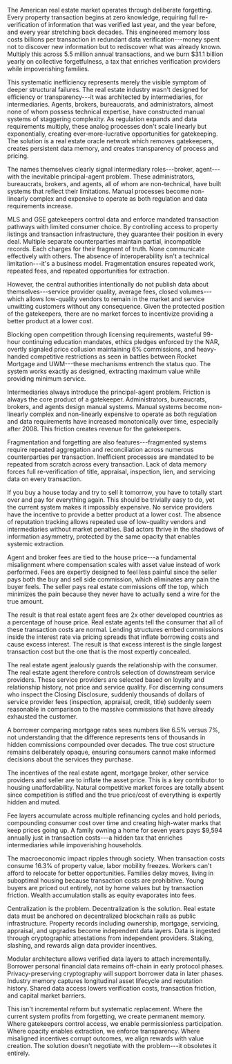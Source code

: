 
The American real estate market operates through deliberate forgetting. Every property transaction begins at zero knowledge, requiring full re-verification of information that was verified last year, and the year before, and every year stretching back decades. This engineered memory loss costs billions per transaction in redundant data verification---money spent not to discover new information but to rediscover what was already known. Multiply this across 5.5 million annual transactions, and we burn \$31.1 billion yearly on collective forgetfulness, a tax that enriches verification providers while impoverishing families.

This systematic inefficiency represents merely the visible symptom of deeper structural failures. The real estate industry wasn't designed for efficiency or transparency---it was architected by intermediaries, for intermediaries. Agents, brokers, bureaucrats, and administrators, almost none of whom possess technical expertise, have constructed manual systems of staggering complexity. As regulation expands and data requirements multiply, these analog processes don't scale linearly but exponentially, creating ever-more-lucrative opportunities for gatekeeping. The solution is a real estate oracle network which removes gatekeepers, creates persistent data memory, and creates transparency of process and pricing.


The names themselves clearly signal intermediary roles---broker, agent---with the inevitable principal-agent problem. These administrators, bureaucrats, brokers, and agents, all of whom are non-technical, have built systems that reflect their limitations. Manual processes become non-linearly complex and expensive to operate as both regulation and data requirements increase.

MLS and GSE gatekeepers control data and enforce mandated transaction pathways with limited consumer choice. By controlling access to property listings and transaction infrastructure, they guarantee their position in every deal. Multiple separate counterparties maintain partial, incompatible records. Each charges for their fragment of truth. None communicate effectively with others. The absence of interoperability isn't a technical limitation---it's a business model. Fragmentation ensures repeated work, repeated fees, and repeated opportunities for extraction.

However, the central authorities intentionally do not publish data about themselves---service provider quality, average fees, closed volumes---which allows low-quality vendors to remain in the market and service unwitting customers without any consequence. Given the protected position of the gatekeepers, there are no market forces to incentivize providing a better product at a lower cost.

Blocking open competition through licensing requirements, wasteful 99-hour continuing education mandates, ethics pledges enforced by the NAR, overtly signaled price collusion maintaining 6% commissions, and heavy-handed competitive restrictions as seen in battles between Rocket Mortgage and UWM---these mechanisms entrench the status quo. The system works exactly as designed, extracting maximum value while providing minimum service.


Intermediaries always introduce the principal-agent problem. Friction is always the core product of a gatekeeper. Administrators, bureaucrats, brokers, and agents design manual systems. Manual systems become non-linearly complex and non-linearly expensive to operate as both regulation and data requirements have increased monotonically over time, especially after 2008. This friction creates revenue for the gatekeepers.

Fragmentation and forgetting are also features---fragmented systems require repeated aggregation and reconciliation across numerous counterparties per transaction. Inefficient processes are mandated to be repeated from scratch across every transaction. Lack of data memory forces full re-verification of title, appraisal, inspection, lien, and servicing data on every transaction.

If you buy a house today and try to sell it tomorrow, you have to totally start over and pay for everything again. This should be trivially easy to do, yet the current system makes it impossibly expensive. No service providers have the incentive to provide a better product at a lower cost. The absence of reputation tracking allows repeated use of low-quality vendors and intermediaries without market penalties. Bad actors thrive in the shadows of information asymmetry, protected by the same opacity that enables systemic extraction.


Agent and broker fees are tied to the house price---a fundamental misalignment where compensation scales with asset value instead of work performed. Fees are expertly designed to feel less painful since the seller pays both the buy and sell side commission, which eliminates any pain the buyer feels. The seller pays real estate commissions off the top, which minimizes the pain because they never have to actually send a wire for the true amount.

The result is that real estate agent fees are 2x other developed countries as a percentage of house price. Real estate agents tell the consumer that all of these transaction costs are normal. Lending structures embed commissions inside the interest rate via pricing spreads that inflate borrowing costs and cause excess interest. The result is that excess interest is the single largest transaction cost but the one that is the most expertly concealed.

The real estate agent jealously guards the relationship with the consumer. The real estate agent therefore controls selection of downstream service providers. These service providers are selected based on loyalty and relationship history, not price and service quality. For discerning consumers who inspect the Closing Disclosure, suddenly thousands of dollars of service provider fees (inspection, appraisal, credit, title) suddenly seem reasonable in comparison to the massive commissions that have already exhausted the customer.

A borrower comparing mortgage rates sees numbers like 6.5% versus 7%, not understanding that the difference represents tens of thousands in hidden commissions compounded over decades. The true cost structure remains deliberately opaque, ensuring consumers cannot make informed decisions about the services they purchase.


The incentives of the real estate agent, mortgage broker, other service providers and seller are to inflate the asset price. This is a key contributor to housing unaffordability. Natural competitive market forces are totally absent since competition is stifled and the true price/cost of everything is expertly hidden and muted.

Fee layers accumulate across multiple refinancing cycles and hold periods, compounding consumer cost over time and creating high-water marks that keep prices going up. A family owning a home for seven years pays \$9,594 annually just in transaction costs---a hidden tax that enriches intermediaries while impoverishing households.

The macroeconomic impact ripples through society. When transaction costs consume 16.3% of property value, labor mobility freezes. Workers can't afford to relocate for better opportunities. Families delay moves, living in suboptimal housing because transaction costs are prohibitive. Young buyers are priced out entirely, not by home values but by transaction friction. Wealth accumulation stalls as equity evaporates into fees.


Centralization is the problem. Decentralization is the solution. Real estate data must be anchored on decentralized blockchain rails as public infrastructure. Property records including ownership, mortgage, servicing, appraisal, and upgrades become independent data layers. Data is ingested through cryptographic attestations from independent providers. Staking, slashing, and rewards align data provider incentives.

Modular architecture allows verified data layers to attach incrementally. Borrower personal financial data remains off-chain in early protocol phases. Privacy-preserving cryptography will support borrower data in later phases. Industry memory captures longitudinal asset lifecycle and reputation history. Shared data access lowers verification costs, transaction friction, and capital market barriers.

This isn't incremental reform but systematic replacement. Where the current system profits from forgetting, we create permanent memory. Where gatekeepers control access, we enable permissionless participation. Where opacity enables extraction, we enforce transparency. Where misaligned incentives corrupt outcomes, we align rewards with value creation. The solution doesn't negotiate with the problem---it obsoletes it entirely.
